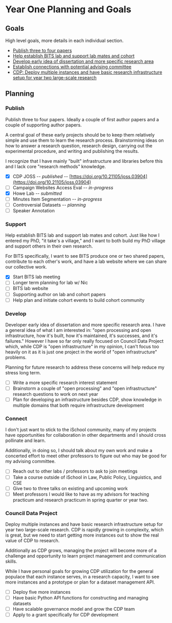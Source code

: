 # Year One Planning and Goals

## Goals

High level goals, more details in each individual section.

- [Publish three to four papers](#publish)
- [Help establish BITS lab and support lab mates and cohort](#support)
- [Develop early idea of dissertation and more specific research area](#develop)
- [Establish connections with potential advising committee](#connect)
- [CDP: Deploy multiple instances and have basic research infrastructure setup for year two large-scale research](#council-data-project)

## Planning

### Publish

Publish three to four papers. Ideally a couple of first author papers and a couple of supporting author papers.

A central goal of these early projects should be to keep them relatively simple and use them to learn the research process. Brainstorming ideas on how to answer a research question, research design, carrying out the experimental procedure, and writing and publishing the results.

I recognize that I have mainly "built" infrastructure and libraries before this and I lack core "research methods" knowledge.

- [x] CDP JOSS -- _published_ -- [https://doi.org/10.21105/joss.03904](https://doi.org/10.21105/joss.03904)
- [ ] Campaign Websites Access Eval -- _in-progress_
- [x] Howe Lab -- _submitted_
- [ ] Minutes Item Segmentation -- _in-progress_
- [ ] Controversial Datasets -- _planning_
- [ ] Speaker Annotation

### Support

Help establish BITS lab and support lab mates and cohort. Just like how I entered my PhD, "it take's a village," and I want to both build my PhD village and support others in their own research.

For BITS specifically, I want to see BITS produce one or two shared papers, contribute to each other's work, and have a lab website where we can share our collective work.

- [x] Start BITS lab meeting
- [ ] Longer term planning for lab w/ Nic
- [ ] BITS lab website
- [ ] Supporting author on lab and cohort papers
- [ ] Help plan and initiate cohort events to build cohort community

### Develop

Developer early idea of dissertation and more specific research area. I have a general idea of what I am interested in: "open processing and open infrastructure, how it's built, how it's maintained, it's successes, and it's failures." However I have so far only really focused on Council Data Project which, while CDP is "open infrastructure" in my opinion, I can't focus too heavily on it as it is just one project in the world of "open infrastructure" problems.

Planning for future research to address these concerns will help reduce my stress long term.

- [ ] Write a more specific research interest statement
- [ ] Brainstorm a couple of "open processing" and "open infrastructure" research questions to work on next year
- [ ] Plan for developing an infrastructure besides CDP, show knowledge in multiple domains that both require infrastructure development

### Connect

I don't just want to stick to the iSchool community, many of my projects have opportunities for collaboration in other departments and I should cross pollinate and learn.

Additionally, in doing so, I should talk about my own work and make a concerted effort to meet other professors to figure out who may be good for my advising committee.

- [ ] Reach out to other labs / professors to ask to join meetings
- [ ] Take a course outside of iSchool in Law, Public Policy, Linguistics, and CSE
- [ ] Give two to three talks on existing and upcoming work
- [ ] Meet professors I would like to have as my advisors for teaching practicum and research practicum in spring quarter or year two.

### Council Data Project

Deploy multiple instances and have basic research infrastructure setup for year two large-scale research. CDP is rapidly growing in complexity, which is great, but we need to start getting more instances out to show the real value of CDP to research.

Additionally as CDP grows, managing the project will become more of a challenge and opportunity to learn project management and communication skills.

While I have personal goals for growing CDP utilization for the general populace that each instance serves, in a research capacity, I want to see more instances and a prototype or plan for a dataset management API.

- [ ] Deploy five more instances
- [ ] Have basic Python API functions for constructing and managing datasets
- [ ] Have scalable governance model and grow the CDP team
- [ ] Apply to a grant specifically for CDP development
